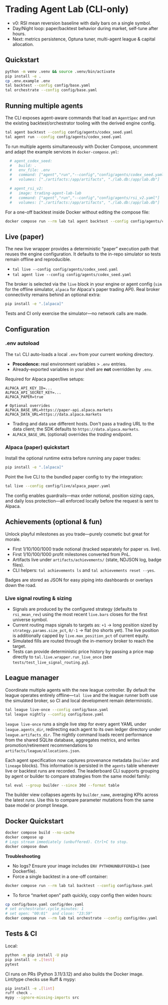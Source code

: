 # Trading Agent Lab (CLI-only)

- v0: RSI mean reversion baseline with daily bars on a single symbol.
- Day/Night loop: paper/backtest behavior during market, self-tune after hours.
- Next: metrics persistence, Optuna tuner, multi-agent league & capital allocation.

## Quickstart
```bash
python -m venv .venv && source .venv/bin/activate
pip install -e .
cp .env.example .env
tal backtest --config config/base.yaml
tal orchestrate --config config/base.yaml
```

## Running multiple agents

The CLI exposes agent-aware commands that load an `AgentSpec` and run the
existing backtest/orchestrator tooling with the derived engine config.

```bash
tal agent backtest --config config/agents/codex_seed.yaml
tal agent run --config config/agents/codex_seed.yaml
```

To run multiple agents simultaneously with Docker Compose, uncomment and
adapt the example services in `docker-compose.yml`:

```yaml
  # agent_codex_seed:
  #   build: .
  #   env_file: .env
  #   command: ["agent","run","--config","config/agents/codex_seed.yaml"]
  #   volumes: ["./artifacts:/app/artifacts", "./lab.db:/app/lab.db"]

  # agent_rsi_v2:
  #   image: trading-agent-lab-lab
  #   command: ["agent","run","--config","config/agents/rsi_v2.yaml"]
  #   volumes: ["./artifacts:/app/artifacts", "./lab.db:/app/lab.db"]
```

For a one-off backtest inside Docker without editing the compose file:

```bash
docker compose run --rm lab tal agent backtest --config config/agents/codex_seed.yaml
```

## Live (paper)

The new live wrapper provides a deterministic “paper” execution path that reuses
the engine configuration. It defaults to the in-repo simulator so tests remain
offline and reproducible.

- `tal live --config config/agents/codex_seed.yaml`
- `tal agent live --config config/agents/codex_seed.yaml`

The broker is selected via the `live` block in your engine or agent config
(`sim` for the offline simulator, `alpaca` for Alpaca's paper trading API).
Real broker connectivity remains behind an optional extra:

```bash
pip install -e ".[alpaca]"
```

Tests and CI only exercise the simulator—no network calls are made.

## Configuration

### .env autoload

The `tal` CLI auto-loads a local `.env` from your current working directory.

- **Precedence:** real environment variables > `.env` entries.
- Already-exported variables in your shell are **not** overridden by `.env`.

Required for Alpaca paper/live setups:

```
ALPACA_API_KEY_ID=...
ALPACA_API_SECRET_KEY=...
ALPACA_PAPER=true

# Optional overrides
ALPACA_BASE_URL=https://paper-api.alpaca.markets
ALPACA_DATA_URL=https://data.alpaca.markets
```

- Trading and data use different hosts. Don't pass a trading URL to the data
  client; the SDK defaults to `https://data.alpaca.markets`.
- `ALPACA_BASE_URL` (optional) overrides the *trading* endpoint.

### Alpaca (paper) quickstart

Install the optional runtime extra before running any paper trades:

```bash
pip install -e ".[alpaca]"
```

Point the live CLI to the bundled paper config to try the integration:

```bash
tal live --config config/live/alpaca_paper.yaml
```

The config enables guardrails—max order notional, position sizing caps, and
daily loss protection—all enforced locally before the request is sent to Alpaca.

## Achievements (optional & fun)

Unlock playful milestones as you trade—purely cosmetic but great for morale.

- First $1/$10/$100/$1000 trade notional (tracked separately for paper vs. live).
- First $1/$10/$100/$1000 profit milestones converted from PnL.
- Artifacts live under `artifacts/achievements/` (state, NDJSON log, badge files).
- CLI helpers: `tal achievements ls` and `tal achievements reset --yes`.

Badges are stored as JSON for easy piping into dashboards or overlays down the road.

### Live signal routing & sizing

- Signals are produced by the configured strategy (defaults to `rsi_mean_rev`) using
  the most recent `live.bars` closes for the first universe symbol.
- Current routing maps signals to targets as: `+1` → long position sized by
  `strategy.params.size_pct`, `0/-1` → flat (no shorts yet). The live position is
  additionally capped by `live.max_position_pct` of current equity.
- Simulated fills are routed through the in-memory broker to reach the target.
- Tests can provide deterministic price history by passing a price map directly to
  `tal.live.wrapper.run_live_once` (see `tests/test_live_signal_routing.py`).

## League manager

Coordinate multiple agents with the new league controller. By default the league
operates entirely offline—`tal live` and the league runner both use the
simulated broker, so CI and local development remain deterministic.

```bash
tal league live-once --config config/base.yaml
tal league nightly --config config/base.yaml
```

`league live-once` runs a single live step for every agent YAML under
`league.agents_dir`, redirecting each agent to its own ledger directory under
`league.artifacts_dir`. The nightly command loads recent performance from the
shared SQLite database, aggregates metrics, and writes promotion/retirement
recommendations to `artifacts/league/allocations.json`.

Each agent specification now captures provenance metadata (`builder` and
`lineage` blocks). This information is persisted in the `agents` table whenever
live or backtest runs are recorded. The leaderboard CLI supports grouping by
agent or builder to compare strategies from the same model family:

```bash
tal eval --group builder --since 30d --format table
```

The builder view collapses agents by `builder_name`, averaging KPIs across the
latest runs. Use this to compare parameter mutations from the same base model or
prompt lineage.
## Docker Quickstart

```bash
docker compose build --no-cache
docker compose up
# Logs stream immediately (unbuffered). Ctrl+C to stop.
docker compose down
```

**Troubleshooting**

* No logs? Ensure your image includes `ENV PYTHONUNBUFFERED=1` (see Dockerfile).
* Force a single backtest in a one-off container:

```bash
docker compose run --rm lab tal backtest --config config/base.yaml
```

* To force “market open” path quickly, copy config then widen hours:

```bash
cp config/base.yaml config/dev.yaml
# set orchestrator.cycle_minutes: 1
# set open: "00:01"  and close: "23:59"
docker compose run --rm lab tal orchestrate --config config/dev.yaml
```

## Tests & CI

Local:
```bash
python -m pip install -U pip
pip install -e .[test]
pytest
```

CI runs on PRs (Python 3.11/3.12) and also builds the Docker image. Lint/type checks use Ruff & mypy:

```bash
pip install -e .[lint]
ruff check .
mypy --ignore-missing-imports src
```
